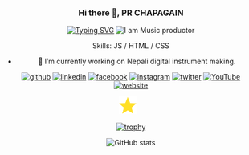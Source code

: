 <div align="center">

<div align="center">

### Hi there 👋, PR CHAPAGAIN
 <a href="https://git.io/typing-svg"><img src="https://readme-typing-svg.demolab.com?font=Fira+Code&pause=1000&random=false&width=435&lines=I'm+a+virtual+instrument+maker;I'm+a+music+producer;I'm+a+writer;I'm+a+blogger" alt="Typing SVG" /></a>
![I am Music productor](https://blogger.googleusercontent.com/img/b/R29vZ2xl/AVvXsEhGqUS7vklkax1PYU2cepQqiT5-wg6EAukr7QfZcQs7yBZdeuhb16yKdJnXHdwZ3ksrw2s5v5V4A7MbwXsBvrgRLDiUmqsHTElrvlSgE3ple5NXi01EIHgY0YKTDC0WzTaFvhmoSMKL3KbIz4fuQO1h1X3koXdNFepM0UbmDDz7_I3ue9lLUDt-VhCb8A/s320/1679467598007611-0.jpg)

Skills: JS / HTML / CSS

- 🔭 I’m currently working on Nepali digital instrument making. 


[<img src='https://cdn.jsdelivr.net/npm/simple-icons@3.0.1/icons/github.svg' alt='github' height='40'>](https://github.com/prchapagain)  [<img src='https://cdn.jsdelivr.net/npm/simple-icons@3.0.1/icons/linkedin.svg' alt='linkedin' height='40'>](https://www.linkedin.com/in/prchapagain/)  [<img src='https://cdn.jsdelivr.net/npm/simple-icons@3.0.1/icons/facebook.svg' alt='facebook' height='40'>](https://www.facebook.com/https://www.facebook.com/prchapagain)  [<img src='https://cdn.jsdelivr.net/npm/simple-icons@3.0.1/icons/instagram.svg' alt='instagram' height='40'>](https://www.instagram.com/https://www.instagram.com/prchapagain/)  [<img src='https://cdn.jsdelivr.net/npm/simple-icons@3.0.1/icons/twitter.svg' alt='twitter' height='40'>](https://twitter.com/https://twitter.com/PRchapagain98)  [<img src='https://cdn.jsdelivr.net/npm/simple-icons@3.0.1/icons/youtube.svg' alt='YouTube' height='40'>](https://www.youtube.com/channel/https://youtube.com/pkentertainmentnepal)  [<img src='https://cdn.jsdelivr.net/npm/simple-icons@3.0.1/icons/icloud.svg' alt='website' height='40'>](prchapagain.com.np)  

<a href='https://stars.github.com/'><img src='https://raw.githubusercontent.com/acervenky/animated-github-badges/master/assets/starbadge.gif' width='35' height='35'></a> 

[![trophy](https://github-profile-trophy.vercel.app/?username=prchapagain)](https://github.com/ryo-ma/github-profile-trophy)

![GitHub stats](https://github-readme-stats.vercel.app/api?username=prchapagain&show_icons=true)  
